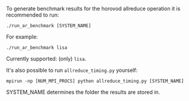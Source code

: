 To generate benchmark results for the horovod allreduce operation it is recommended to run:

```shell
./run_ar_benchmark [SYSTEM_NAME]
```

For example:

```shell
./run_ar_benchmark lisa
```

Currently supported: (only) `lisa`.

It's also possible to run `allreduce_timing.py` yourself:
```shell
mpirun -np [NUM_MPI_PROCS] python allreduce_timing.py [SYSTEM_NAME]
```

SYSTEM_NAME determines the folder the results are stored in.